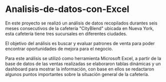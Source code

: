 # Analisis-de-datos-con-Excel

En este proyecto se realizó un análisis de datos recopilados durantes seis meses consecutivos de la cafetería "CityBlend" ubicada en Nueva York, esta cafetería tiene tres sucursales en diferentes ciudades.  

El objetivo del análisis es buscar y evaluar patrones de venta para poder encontrar oportunidades de mejora para el negocio. 

Para este análisis se utilizó como herramienta Microsoft Excel, a partir de la base de datos de las ventas realizadas se elaboraron tablas dinámicas y un dashboard para mostrar la información, con base en ellos se redactaron algunos puntos importantes sobre la situación general de la cafetería.
